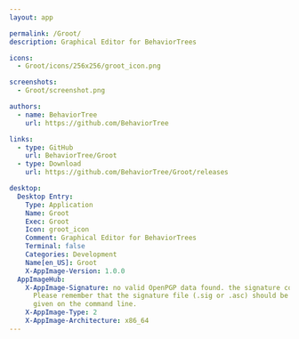 ```yaml
---
layout: app

permalink: /Groot/
description: Graphical Editor for BehaviorTrees

icons:
  - Groot/icons/256x256/groot_icon.png

screenshots:
  - Groot/screenshot.png

authors:
  - name: BehaviorTree
    url: https://github.com/BehaviorTree

links:
  - type: GitHub
    url: BehaviorTree/Groot
  - type: Download
    url: https://github.com/BehaviorTree/Groot/releases

desktop:
  Desktop Entry:
    Type: Application
    Name: Groot
    Exec: Groot
    Icon: groot_icon
    Comment: Graphical Editor for BehaviorTrees
    Terminal: false
    Categories: Development
    Name[en_US]: Groot
    X-AppImage-Version: 1.0.0
  AppImageHub:
    X-AppImage-Signature: no valid OpenPGP data found. the signature could not be verified.
      Please remember that the signature file (.sig or .asc) should be the first file
      given on the command line.
    X-AppImage-Type: 2
    X-AppImage-Architecture: x86_64
---
```

